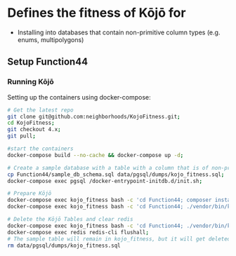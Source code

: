# Defines the fitness of Kōjō for
 - Installing into databases that contain non-primitive column types (e.g. enums, multipolygons)
 
 ## Setup Function44
 
 ### Running Kōjō
 Setting up the containers using docker-compose:
 
 ```bash
 # Get the latest repo
 git clone git@github.com:neighborhoods/KojoFitness.git;
 cd KojoFitness;
 git checkout 4.x;
 git pull;
 
 #start the containers
 docker-compose build --no-cache && docker-compose up -d;
 
 # Create a sample database with a table with a column that is of non-primitive type
 cp Function44/sample_db_schema.sql data/pgsql/dumps/kojo_fitness.sql;
 docker-compose exec pgsql /docker-entrypoint-initdb.d/init.sh;
 
 # Prepare Kōjō
 docker-compose exec kojo_fitness bash -c 'cd Function44; composer install';
 docker-compose exec kojo_fitness bash -c 'cd Function44; ./vendor/bin/kojo db:setup:install $PWD/Environment/';
 
 # Delete the Kōjō Tables and clear redis
 docker-compose exec kojo_fitness bash -c 'cd Function44; ./vendor/bin/kojo db:tear_down:uninstall $PWD/Environment/';
 docker-compose exec redis redis-cli flushall;
 # The sample table will remain in kojo_fitness, but it will get deleted next time a FitnessFunction is run
 rm data/pgsql/dumps/kojo_fitness.sql
 ```
